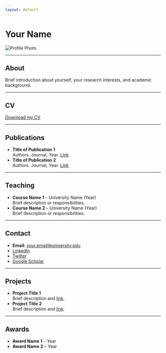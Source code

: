 ```yaml
---
layout: default
---
```


# Your Name

![Profile Photo](profile.jpg)

---

## About

Brief introduction about yourself, your research interests, and academic background.

---

## CV

[Download my CV](cv.pdf)

---

## Publications

- **Title of Publication 1**  
  _Authors_. Journal, Year. [Link](#)
- **Title of Publication 2**  
  _Authors_. Journal, Year. [Link](#)

---

## Teaching

- **Course Name 1** – University Name (Year)  
  Brief description or responsibilities.
- **Course Name 2** – University Name (Year)  
  Brief description or responsibilities.

---

## Contact

- **Email:** your.email@university.edu
- [LinkedIn](#)
- [Twitter](#)
- [Google Scholar](#)

---

## Projects

- **Project Title 1**  
  Brief description and [link](#).
- **Project Title 2**  
  Brief description and [link](#).

---

## Awards

- **Award Name 1** – Year
- **Award Name 2** – Year
